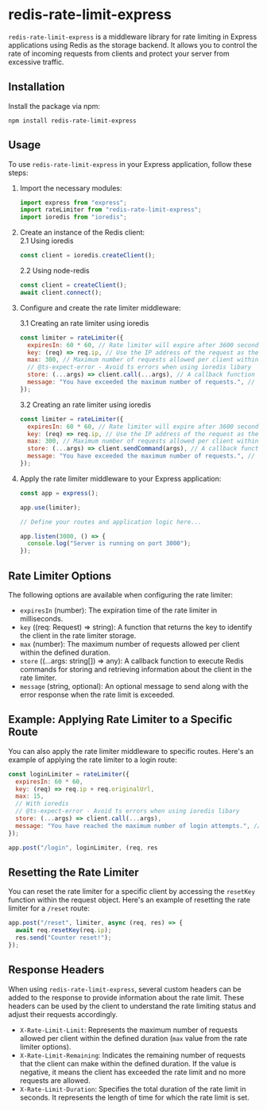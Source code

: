 # redis-rate-limit-express

`redis-rate-limit-express` is a middleware library for rate limiting in Express applications using Redis as the storage backend. It allows you to control the rate of incoming requests from clients and protect your server from excessive traffic.

## Installation

Install the package via npm:

```shell
npm install redis-rate-limit-express
```

## Usage

To use `redis-rate-limit-express` in your Express application, follow these steps:

1. Import the necessary modules:

   ```javascript
   import express from "express";
   import rateLimiter from "redis-rate-limit-express";
   import ioredis from "ioredis";
   ```

2. Create an instance of the Redis client:<br/>
   2.1 Using ioredis
   ```javascript
   const client = ioredis.createClient();
   ```
   2.2 Using node-redis
   ```javascript
   const client = createClient();
   await client.connect();
   ```
3. Configure and create the rate limiter middleware:

   3.1 Creating an rate limiter using ioredis

   ```javascript
   const limiter = rateLimiter({
     expiresIn: 60 * 60, // Rate limiter will expire after 3600 seconds (1 hour)
     key: (req) => req.ip, // Use the IP address of the request as the key to identify the client
     max: 300, // Maximum number of requests allowed per client within the defined duration
     // @ts-expect-error - Avoid ts errors when using ioredis libary
     store: (...args) => client.call(...args), // A callback function to execute Redis commands for storing and retrieving information about the client in the rate limiter
     message: "You have exceeded the maximum number of requests.", // Optional message to send when rate limit is exceeded
   });
   ```

   3.2 Creating an rate limiter using ioredis

   ```javascript
   const limiter = rateLimiter({
     expiresIn: 60 * 60, // Rate limiter will expire after 3600 seconds (1 hour)
     key: (req) => req.ip, // Use the IP address of the request as the key to identify the client
     max: 300, // Maximum number of requests allowed per client within the defined duration
     store: (...args) => client.sendCommand(args), // A callback function to execute Redis commands for storing and retrieving information about the client in the rate limiter
     message: "You have exceeded the maximum number of requests.", // Optional message to send when rate limit is exceeded
   });
   ```

4. Apply the rate limiter middleware to your Express application:

   ```javascript
   const app = express();

   app.use(limiter);

   // Define your routes and application logic here...

   app.listen(3000, () => {
     console.log("Server is running on port 3000");
   });
   ```

## Rate Limiter Options

The following options are available when configuring the rate limiter:

- `expiresIn` (number): The expiration time of the rate limiter in milliseconds.
- `key` ((req: Request) => string): A function that returns the key to identify the client in the rate limiter storage.
- `max` (number): The maximum number of requests allowed per client within the defined duration.
- `store` ((...args: string[]) => any): A callback function to execute Redis commands for storing and retrieving information about the client in the rate limiter.
- `message` (string, optional): An optional message to send along with the error response when the rate limit is exceeded.

## Example: Applying Rate Limiter to a Specific Route

You can also apply the rate limiter middleware to specific routes. Here's an example of applying the rate limiter to a login route:

```javascript
const loginLimiter = rateLimiter({
  expiresIn: 60 * 60,
  key: (req) => req.ip + req.originalUrl,
  max: 15,
  // With ioredis
  // @ts-expect-error - Avoid ts errors when using ioredis libary
  store: (...args) => client.call(...args),
  message: "You have reached the maximum number of login attempts.", // Optional message to send when rate limit is exceeded
});

app.post("/login", loginLimiter, (req, res
```

## Resetting the Rate Limiter

You can reset the rate limiter for a specific client by accessing the `resetKey` function within the request object. Here's an example of resetting the rate limiter for a `/reset` route:

```javascript
app.post("/reset", limiter, async (req, res) => {
  await req.resetKey(req.ip);
  res.send("Counter reset!");
});
```

## Response Headers

When using `redis-rate-limit-express`, several custom headers can be added to the response to provide information about the rate limit. These headers can be used by the client to understand the rate limiting status and adjust their requests accordingly.

- `X-Rate-Limit-Limit`: Represents the maximum number of requests allowed per client within the defined duration (`max` value from the rate limiter options).
- `X-Rate-Limit-Remaining`: Indicates the remaining number of requests that the client can make within the defined duration. If the value is negative, it means the client has exceeded the rate limit and no more requests are allowed.
- `X-Rate-Limit-Duration`: Specifies the total duration of the rate limit in seconds. It represents the length of time for which the rate limit is set.
